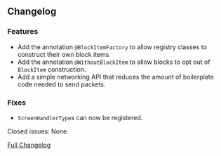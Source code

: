 ## Changelog

### Features

- Add the annotation `@BlockItemFactory` to allow registry classes to construct their own block items.
- Add the annotation `@WithoutBlockItem` to allow blocks to opt out of `BlockItem` construction.
- Add a simple networking API that reduces the amount of boilerplate code needed to send packets.

### Fixes

- `ScreenHandlerType`s can now be registered.

Closed issues: None.

[Full Changelog](https://github.com/JamCoreModding/JamLib/compare/0.1.0...0.2.0)
